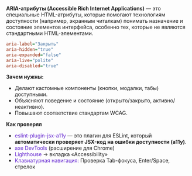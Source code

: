 **ARIA-атрибуты (Accessible Rich Internet Applications)** — это специальные HTML-атрибуты, которые помогают технологиям доступности (например, экранным читалкам) понимать назначение и состояние элементов интерфейса, особенно тех, которые не являются стандартными HTML-элементами.
```ini
aria-label="Закрыть"
aria-hidden="true"
aria-expanded="false"
aria-live="polite"
aria-disabled="true"

```

**Зачем нужны:**

- Делают кастомные компоненты (кнопки, модалки, табы) доступными.
- Объясняют поведение и состояние (открыто/закрыто, активно/неактивно).
- Повышают соответствие стандартам WCAG.

**Как проверял**
- <font color="#6425d0">eslint-plugin-jsx-a11y</font> — это плагин для ESLint, который **автоматически проверяет JSX-код на ошибки доступности (a11y)**.
- <font color="#6425d0">axe DevTools</font> (расширение для Chrome)
- <font color="#6425d0">Lighthouse</font> → вкладка «Accessibility»
- <font color="#6425d0">Клавиатурная навигация: </font>Проверка Tab-фокуса, Enter/Space, стрелок